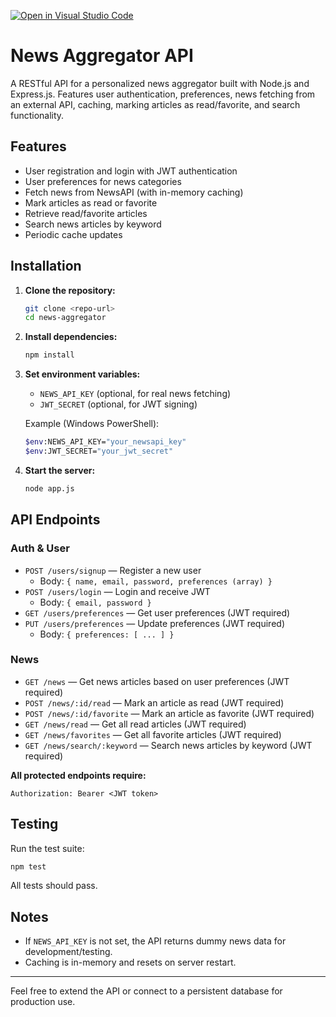 [![Open in Visual Studio Code](https://classroom.github.com/assets/open-in-vscode-2e0aaae1b6195c2367325f4f02e2d04e9abb55f0b24a779b69b11b9e10269abc.svg)](https://classroom.github.com/online_ide?assignment_repo_id=20067863&assignment_repo_type=AssignmentRepo)

# News Aggregator API

A RESTful API for a personalized news aggregator built with Node.js and Express.js. Features user authentication, preferences, news fetching from an external API, caching, marking articles as read/favorite, and search functionality.

## Features
- User registration and login with JWT authentication
- User preferences for news categories
- Fetch news from NewsAPI (with in-memory caching)
- Mark articles as read or favorite
- Retrieve read/favorite articles
- Search news articles by keyword
- Periodic cache updates

## Installation

1. **Clone the repository:**
   ```sh
   git clone <repo-url>
   cd news-aggregator
   ```
2. **Install dependencies:**
   ```sh
   npm install
   ```
3. **Set environment variables:**
   - `NEWS_API_KEY` (optional, for real news fetching)
   - `JWT_SECRET` (optional, for JWT signing)

   Example (Windows PowerShell):
   ```sh
   $env:NEWS_API_KEY="your_newsapi_key"
   $env:JWT_SECRET="your_jwt_secret"
   ```
4. **Start the server:**
   ```sh
   node app.js
   ```

## API Endpoints

### Auth & User
- `POST /users/signup` — Register a new user
  - Body: `{ name, email, password, preferences (array) }`
- `POST /users/login` — Login and receive JWT
  - Body: `{ email, password }`
- `GET /users/preferences` — Get user preferences (JWT required)
- `PUT /users/preferences` — Update preferences (JWT required)
  - Body: `{ preferences: [ ... ] }`

### News
- `GET /news` — Get news articles based on user preferences (JWT required)
- `POST /news/:id/read` — Mark an article as read (JWT required)
- `POST /news/:id/favorite` — Mark an article as favorite (JWT required)
- `GET /news/read` — Get all read articles (JWT required)
- `GET /news/favorites` — Get all favorite articles (JWT required)
- `GET /news/search/:keyword` — Search news articles by keyword (JWT required)

**All protected endpoints require:**
```
Authorization: Bearer <JWT token>
```

## Testing

Run the test suite:
```sh
npm test
```
All tests should pass.

## Notes
- If `NEWS_API_KEY` is not set, the API returns dummy news data for development/testing.
- Caching is in-memory and resets on server restart.

---

Feel free to extend the API or connect to a persistent database for production use.
